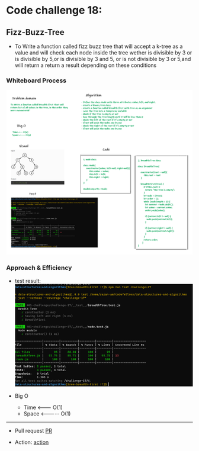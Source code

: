 # Code challenge 18:

## Fizz-Buzz-Tree
<!-- Description of the challenge -->
- To Write a function called fizz buzz tree that will accept a k-tree as a value and will check each node inside the tree wether is divisible by 3 or is divisible by 5,or  is divisible by 3 and 5, or  is not divisible by 3 or 5,and will return a return a result depending on these conditions 

### Whiteboard Process
<!-- Embedded whiteboard image -->

![image](/images/breadth.png)

### Approach & Efficiency
<!-- What approach did you take? Discuss Why. What is the Big O space/time for this approach? -->
- test result:
![image](/images/breadth-test.PNG)

- Big O 
   - Time <--- O(1)
   - Space <----- O(1)

---------------------------

- Pull request
[PR](https://github.com/Razan-am/data-structures-and-algorithms/pull/33)

- Action:
[action](https://github.com/Razan-am/data-structures-and-algorithms/actions/runs/1162610427)